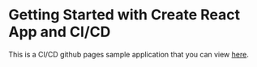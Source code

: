 # Getting Started with Create React App and CI/CD

This is a CI/CD github pages sample application that you can view [here](https://ctsiaousis.github.io/country-chalkboard/).